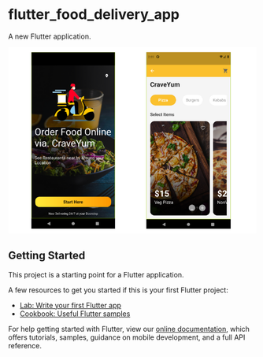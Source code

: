 # flutter_food_delivery_app

A new Flutter application.

![News app flutter](https://github.com/Akshayjadhav-7/flutter_food_delivery_app_UI/blob/main/assets/images/screenshots.png)

## Getting Started

This project is a starting point for a Flutter application.

A few resources to get you started if this is your first Flutter project:

- [Lab: Write your first Flutter app](https://flutter.dev/docs/get-started/codelab)
- [Cookbook: Useful Flutter samples](https://flutter.dev/docs/cookbook)

For help getting started with Flutter, view our
[online documentation](https://flutter.dev/docs), which offers tutorials,
samples, guidance on mobile development, and a full API reference.
